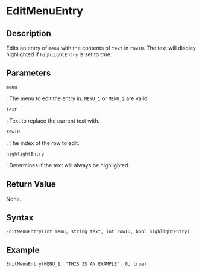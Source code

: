 # EditMenuEntry

## Description
Edits an entry of `menu` with the contents of `text` in `rowID`. The text will display highlighted if `highlightEntry` is set to true.

## Parameters
`menu`

:   The menu to edit the entry in. `MENU_1` or `MENU_2` are valid.

`text`

:   Text to replace the current text with.

`rowID`

:   The index of the row to edit.

`highlightEntry`

:   Determines if the text will always be highlighted.

## Return Value
None.

## Syntax
```
EditMenuEntry(int menu, string text, int rowID, bool highlightEntry)
```

## Example
```
EditMenuEntry(MENU_1, "THIS IS AN EXAMPLE", 0, true)
```